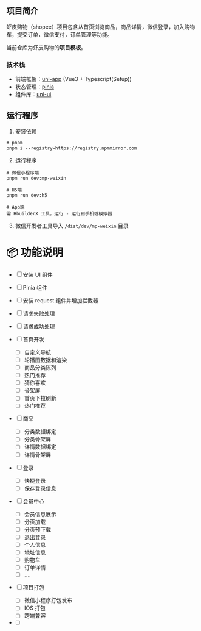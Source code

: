 ## 项目简介

虾皮购物（shopee）项目包含从首页浏览商品，商品详情，微信登录，加入购物车，提交订单，微信支付，订单管理等功能。

当前仓库为虾皮购物的**项目模板**。

### 技术栈

- 前端框架：[uni-app](https://uniapp.dcloud.net.cn/) (Vue3 + Typescript(Setup))
- 状态管理：[pinia](https://pinia.vuejs.org/zh/)
- 组件库：[uni-ui](https://uniapp.dcloud.net.cn/component/uniui/uni-ui.html)

## 运行程序

1. 安装依赖

```shell
# pnpm
pnpm i --registry=https://registry.npmmirror.com
```

2. 运行程序

```shell
# 微信小程序端
pnpm run dev:mp-weixin

# H5端
pnpm run dev:h5

# App端
需 HbuilderX 工具，运行 - 运行到手机或模拟器
```

3. 微信开发者工具导入 `/dist/dev/mp-weixin` 目录

# 📦 功能说明

- [ ] 安装 UI 组件
- [ ] Pinia 组件
- [ ] 安装 request 组件并增加拦截器
- [ ] 请求失败处理
- [ ] 请求成功处理
- [ ] 首页开发
  - [ ] 自定义导航
  - [ ] 轮播图数据和渲染
  - [ ] 商品分类陈列
  - [ ] 热门推荐
  - [ ] 猜你喜欢
  - [ ] 骨架屏
  - [ ] 首页下拉刷新
  - [ ] 热门推荐
- [ ] 商品
  - [ ] 分类数据绑定
  - [ ] 分类骨架屏
  - [ ] 详情数据绑定
  - [ ] 详情骨架屏
- [ ] 登录
  - [ ] 快捷登录
  - [ ] 保存登录信息
- [ ] 会员中心

  - [ ] 会员信息展示
  - [ ] 分页加载
  - [ ] 分页预下载
  - [ ] 退出登录
  - [ ] 个人信息
  - [ ] 地址信息
  - [ ] 购物车
  - [ ] 订单详情
  - [ ] ....

- [ ] 项目打包
  - [ ] 微信小程序打包发布
  - [ ] IOS 打包
  - [ ] 跨端兼容
- [ ]
